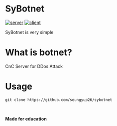 # SyBotnet
[![server](https://img.shields.io/badge/server-windows/linux-blue)](https://github.com/seungyup26)
[![client](https://img.shields.io/badge/client-windows-blue)](https://github.com/seungyup26)

SyBotnet is very simple

# What is botnet?
CnC Server for DDos Attack

# Usage
```
git clone https://github.com/seungyup26/sybotnet
```

<br>

**Made for education**
